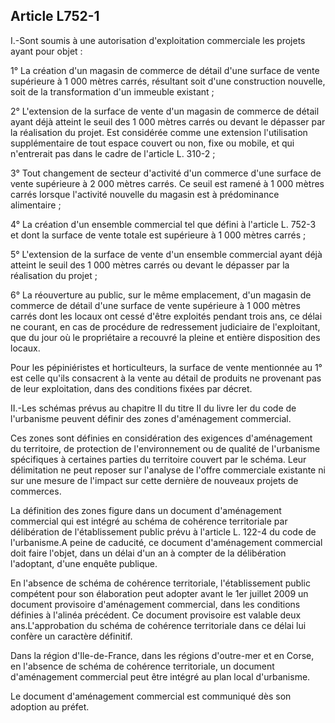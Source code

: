 Article L752-1
----
I.-Sont soumis à une autorisation d'exploitation commerciale les projets ayant
pour objet :

1° La création d'un magasin de commerce de détail d'une surface de vente
supérieure à 1 000 mètres carrés, résultant soit d'une construction nouvelle,
soit de la transformation d'un immeuble existant ;

2° L'extension de la surface de vente d'un magasin de commerce de détail ayant
déjà atteint le seuil des 1 000 mètres carrés ou devant le dépasser par la
réalisation du projet. Est considérée comme une extension l'utilisation
supplémentaire de tout espace couvert ou non, fixe ou mobile, et qui n'entrerait
pas dans le cadre de l'article L. 310-2 ;

3° Tout changement de secteur d'activité d'un commerce d'une surface de vente
supérieure à 2 000 mètres carrés. Ce seuil est ramené à 1 000 mètres carrés
lorsque l'activité nouvelle du magasin est à prédominance alimentaire ;

4° La création d'un ensemble commercial tel que défini à l'article L. 752-3 et
dont la surface de vente totale est supérieure à 1 000 mètres carrés ;

5° L'extension de la surface de vente d'un ensemble commercial ayant déjà
atteint le seuil des 1 000 mètres carrés ou devant le dépasser par la
réalisation du projet ;

6° La réouverture au public, sur le même emplacement, d'un magasin de commerce
de détail d'une surface de vente supérieure à 1 000 mètres carrés dont les
locaux ont cessé d'être exploités pendant trois ans, ce délai ne courant, en cas
de procédure de redressement judiciaire de l'exploitant, que du jour où le
propriétaire a recouvré la pleine et entière disposition des locaux.

Pour les pépiniéristes et horticulteurs, la surface de vente mentionnée au 1°
est celle qu'ils consacrent à la vente au détail de produits ne provenant pas de
leur exploitation, dans des conditions fixées par décret.

II.-Les schémas prévus au chapitre II du titre II du livre Ier du code de
l'urbanisme peuvent définir des zones d'aménagement commercial.

Ces zones sont définies en considération des exigences d'aménagement du
territoire, de protection de l'environnement ou de qualité de l'urbanisme
spécifiques à certaines parties du territoire couvert par le schéma. Leur
délimitation ne peut reposer sur l'analyse de l'offre commerciale existante ni
sur une mesure de l'impact sur cette dernière de nouveaux projets de commerces.

La définition des zones figure dans un document d'aménagement commercial qui est
intégré au schéma de cohérence territoriale par délibération de l'établissement
public prévu à l'article L. 122-4 du code de l'urbanisme.A peine de caducité, ce
document d'aménagement commercial doit faire l'objet, dans un délai d'un an à
compter de la délibération l'adoptant, d'une enquête publique.

En l'absence de schéma de cohérence territoriale, l'établissement public
compétent pour son élaboration peut adopter avant le 1er juillet 2009 un
document provisoire d'aménagement commercial, dans les conditions définies à
l'alinéa précédent. Ce document provisoire est valable deux ans.L'approbation du
schéma de cohérence territoriale dans ce délai lui confère un caractère
définitif.

Dans la région d'Ile-de-France, dans les régions d'outre-mer et en Corse, en
l'absence de schéma de cohérence territoriale, un document d'aménagement
commercial peut être intégré au plan local d'urbanisme.

Le document d'aménagement commercial est communiqué dès son adoption au préfet.
